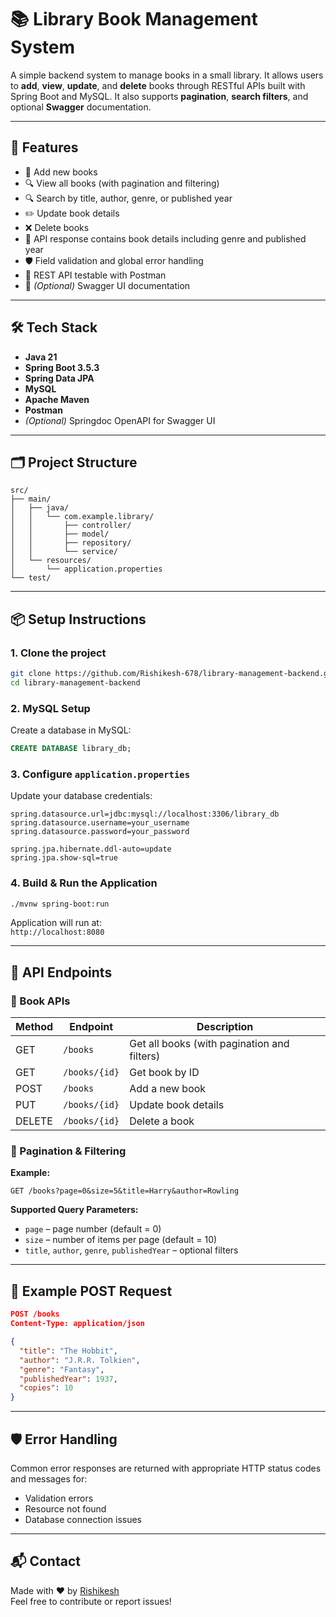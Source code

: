 
# 📚 Library Book Management System

A simple backend system to manage books in a small library. It allows users to **add**, **view**, **update**, and **delete** books through RESTful APIs built with Spring Boot and MySQL. It also supports **pagination**, **search filters**, and optional **Swagger** documentation.

---

## 🚀 Features

- 📖 Add new books  
- 🔍 View all books (with pagination and filtering)  
- 🔍 Search by title, author, genre, or published year  
- ✏️ Update book details  
- ❌ Delete books  
- 📄 API response contains book details including genre and published year  
- 🛡️ Field validation and global error handling  
- 🧪 REST API testable with Postman  
- 📄 *(Optional)* Swagger UI documentation

---

## 🛠️ Tech Stack

- **Java 21**
- **Spring Boot 3.5.3**
- **Spring Data JPA**
- **MySQL**
- **Apache Maven**
- **Postman**
- *(Optional)* Springdoc OpenAPI for Swagger UI

---

## 🗂️ Project Structure

```
src/
├── main/
│   ├── java/
│   │   └── com.example.library/
│   │       ├── controller/
│   │       ├── model/
│   │       ├── repository/
│   │       └── service/
│   └── resources/
│       └── application.properties
└── test/
```

---

## 📦 Setup Instructions

### 1. Clone the project

```bash
git clone https://github.com/Rishikesh-678/library-management-backend.git
cd library-management-backend
```

### 2. MySQL Setup

Create a database in MySQL:

```sql
CREATE DATABASE library_db;
```

### 3. Configure `application.properties`

Update your database credentials:

```properties
spring.datasource.url=jdbc:mysql://localhost:3306/library_db
spring.datasource.username=your_username
spring.datasource.password=your_password

spring.jpa.hibernate.ddl-auto=update
spring.jpa.show-sql=true
```

### 4. Build & Run the Application

```bash
./mvnw spring-boot:run
```

Application will run at:  
`http://localhost:8080`

---

## 🔗 API Endpoints

### 📘 Book APIs

| Method | Endpoint | Description |
|--------|----------|-------------|
| GET    | `/books` | Get all books (with pagination and filters) |
| GET    | `/books/{id}` | Get book by ID |
| POST   | `/books` | Add a new book |
| PUT    | `/books/{id}` | Update book details |
| DELETE | `/books/{id}` | Delete a book |

### 🧮 Pagination & Filtering

**Example:**

```http
GET /books?page=0&size=5&title=Harry&author=Rowling
```

**Supported Query Parameters:**
- `page` – page number (default = 0)
- `size` – number of items per page (default = 10)
- `title`, `author`, `genre`, `publishedYear` – optional filters

---

## 🧪 Example POST Request

```json
POST /books
Content-Type: application/json

{
  "title": "The Hobbit",
  "author": "J.R.R. Tolkien",
  "genre": "Fantasy",
  "publishedYear": 1937,
  "copies": 10
}
```

---

## 🛡️ Error Handling

Common error responses are returned with appropriate HTTP status codes and messages for:
- Validation errors
- Resource not found
- Database connection issues

---

## 📬 Contact

Made with ❤️ by [Rishikesh](https://github.com/Rishikesh-678)  
Feel free to contribute or report issues!
